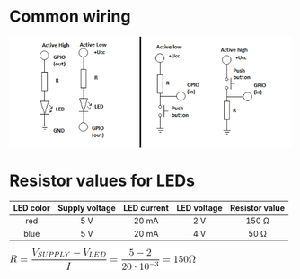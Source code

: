 # Common wiring

![Leds and Pb wiring](../../Screens/Lab02%20-%20GPIO.png)

# Resistor values for LEDs

| **LED color** | **Supply voltage** | **LED current** | **LED voltage** | **Resistor value** |
| :-: | :-: | :-: | :-: | :-: |
| red | 5&nbsp;V | 20&nbsp;mA | 2 V | 150 Ω |
| blue | 5&nbsp;V | 20&nbsp;mA | 4 V | 50 Ω |

![Ohm law for LEDs](../../Screens/Ohm_Law.png)
